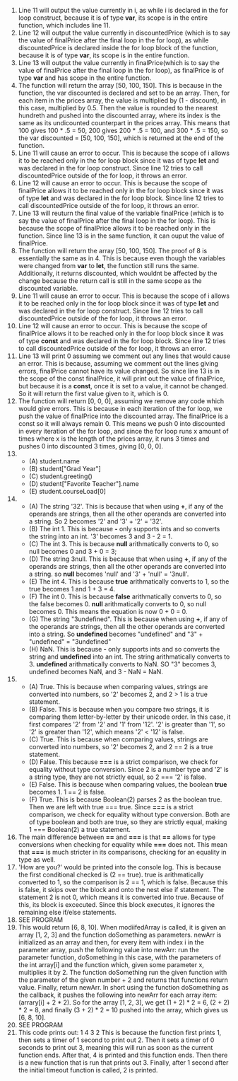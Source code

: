 1. Line 11 will output the value currently in i, as while i is declared in the for loop construct, because it is of type **var**, its scope is in the entire function, which includes line 11.
2. Line 12 will output the value currently in discountedPrice (which is to say the value of finalPrice after the final loop in the for loop), as while discountedPrice is declared inside the for loop block of the function, because it is of type **var**, its scope is in the entire function.
3. Line 13 will output the value currently in finalPrice(which is to say the value of finalPrice after the final loop in the for loop), as finalPrice is of type **var** and has scope in the entire function.
4. The function will return the array [50, 100, 150]. This is because in the function, the var discounted is declared and set to be an array. Then, for each item in the prices array, the value is multiplied by (1 - discount), in this case, multiplied by 0.5. Then the value is rounded to the nearest hundreth and pushed into the discounted array, where its index is the same as its undicounted counterpart in the prices array. This means that 100 gives 100 * .5 = 50, 200 gives 200 * .5 = 100, and 300 * .5 = 150, so the var discounted = [50, 100, 150], which is returned at the end of the function.
5. Line 11 will cause an error to occur. This is because the scope of i allows it to be reached only in the for loop block since it was of type **let** and was declared in the for loop construct. Since line 12 tries to call discountedPrice outside of the for loop, it throws an error.
6. Line 12 will cause an error to occur. This is because the scope of finalPrice allows it to be reached only in the for loop block since it was of type **let** and was declared in the for loop block. Since line 12 tries to call discountedPrice outside of the for loop, it throws an error.
7. Line 13 will reuturn the final value of the variable finalPrice (which is to say the value of finalPrice after the final loop in the for loop). This is because the scope of finalPrice allows it to be reached only in the function. Since line 13 is in the same function, it can ouput the value of finalPrice.
8. The function will return the array [50, 100, 150]. The proof of 8 is essentially the same as in 4. This is because even though the variables were changed from **var** to **let**, the function still runs the same. Additionally, it returns discounted, which wouldnt be affected by the change because the return call is still in the same scope as the discounted variable.
9. Line 11 will cause an error to occur. This is because the scope of i allows it to be reached only in the for loop block since it was of type **let** and was declared in the for loop construct. Since line 12 tries to call discountedPrice outside of the for loop, it throws an error.
10. Line 12 will cause an error to occur. This is because the scope of finalPrice allows it to be reached only in the for loop block since it was of type **const** and was declared in the for loop block. Since line 12 tries to call discountedPrice outside of the for loop, it throws an error.
11. Line 13 will print 0 assuming we comment out any lines that would cause an error. This is because, assuming we comment out the lines giving errors, finalPrice cannot have its value changed. So since line 13 is in the scope of the const finalPrice, it will print out the value of finalPrice, but because it is a **const**, once it is set to a value, it cannot be changed. So it will return the first value given to it, which is 0.
12. The function will return [0, 0, 0], assuming we remove any code which would give errors. This is because in each iteration of the for loop, we push the value of finalPrice into the discounted array. The finalPrice is a const so it will always remain 0. This means we push 0 into discounted in every iteration of the for loop, and since the for loop runs x amount of times where x is the length of the prices array, it runs 3 times and pushes 0 into discounted 3 times, giving [0, 0, 0].
13. 
    * (A) student.name
    * (B) student["Grad Year"]
    * (C) student.greeting()
    * (D) student["Favorite Teacher"].name
    * (E) student.courseLoad[0]
14. 
    * (A) The string '32'. This is because that when using **+**, if any of the operands are strings, then all the other operands are converted into a string. So 2 becomes '2' and '3' + '2' = '32'.
    * (B) The int 1. This is because **-** only supports ints and so converts the string into an int. '3' becomes 3 and 3 - 2 = 1.
    * (C) The int 3. This is because **null** arithmatically converts to 0, so null becomes 0 and 3 + 0 = 3;
    * (D) The string 3null. This is because that when using **+**, if any of the operands are strings, then all the other operands are converted into a string. so **null** becomes 'null' and '3' + 'null' = '3null'.
    * (E) The int 4. This is because **true** arithmatically converts to 1, so the true becomes 1 and 1 + 3 = 4.
    * (F) The int 0. This is because **false** arithmatically converts to 0, so the false becomes 0. **null** arithmatically converts to 0, so null becomes 0. This means the equation is now 0 + 0 = 0.
    * (G) The string "3undefined". This is because when using **+**, if any of the operands are strings, then all the other operands are converted into a string. So **undefined** becomes "undefined" and "3" + "undefined" = "3undefined"
    * (H) NaN. This is because **-** only supports ints and so converts the string and **undefined** into an int. The string arithmatically converts to 3. **undefined** arithmatically converts to NaN. SO "3" becomes 3, undefined becomes NaN, and 3 - NaN = NaN.
15. 
    * (A) True. This is because when comparing values, strings are converted into numbers, so '2' becomes 2, and 2 > 1 is a true statement.
    * (B) False. This is because when you compare two strings, it is comparing them letter-by-letter by their unicode order. In this case, it first compares '2' from '2' and '1' from '12'. '2' is greater than '1', so '2' is greater than '12', which means '2' < '12' is false.
    * (C) True. This is because when comparing values, strings are converted into numbers, so '2' becomes 2, and 2 == 2 is a true statement.
    * (D) False. This because **===** is a strict comparison, we check for equality without type conversion. Since 2 is a number type and '2' is a string type, they are not strictly equal, so 2 === '2' is false.
    * (E) False. This is because when comparing values, the boolean **true** becomes 1. 1 == 2 is false.
    * (F) True. This is because Boolean(2) parses 2 as the boolean true. Then we are left with true === true. Since **===** is a strict comparison, we check for equality without type conversion. Both are of type boolean and both are true, so they are strictly equal, making 1 === Boolean(2) a true statement.
16. The main difference between **==** and **===** is that **==** allows for type conversions when checking for equality while **===** does not. This mean that **===** is much stricter in its comparisons, checking for an equality in type as well.
17. 'How are you?' would be printed into the console log. This is because the first conditional checked is (2 == true). true is arithmatically converted to 1, so the comparison is 2 == 1, which is false. Because this is false, it skips over the block and onto the nest else if statement. The statement 2 is not 0, which means it is converted into true. Because of this, its block is excecuted. Since this block executes, it ignores the remaining else if/else statements.
18. SEE PROGRAM
19. This would return [6, 8, 10]. When modiifedArray is called, it is given an array [1, 2, 3] and the function doSomething as parameters. newArr is initialized as an array and then, for every item with index i in the parameter array, push the following value into newArr: run the parameter function, doSomething in this case, with the parameters of the int array[i] and the function which, given some parameter x, multiplies it by 2. The function doSomething run the given function with the parameter of the given number + 2 and returns that functions return value. Finally, return newArr. In short using the function doSomething as the callback, it pushes the following into newArr for each array item: (arrary[i] + 2 * 2). So for the array [1, 2, 3], we get (1 + 2) * 2 = 6, (2 + 2) * 2 = 8, and finally (3 + 2) * 2 = 10 pushed into the array, which gives us [6, 8, 10].
20. SEE PROGRAM
21. This code prints out:
    1
    4
    3
    2
    This is because the function first prints 1, then sets a timer of 1 second to print out 2. Then it sets a timer of 0 seconds to print out 3, meaning this will run as soon as the current function ends. After that, 4 is printed and this function ends. Then there is a new function that is run that prints out 3. Finally, after 1 second after the initial timeout function is called, 2 is printed.